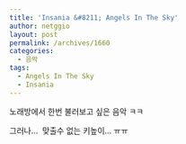```yaml
---
title: 'Insania &#8211; Angels In The Sky'
author: netggio
layout: post
permalink: /archives/1660
categories:
  - 음악
tags:
  - Angels In The Sky
  - Insania
---
```

  


노래방에서 한번 불러보고 싶은 음악 ㅋㅋ

  


그러나&#8230;&nbsp; 맞출수 없는 키높이&#8230; ㅠㅠ